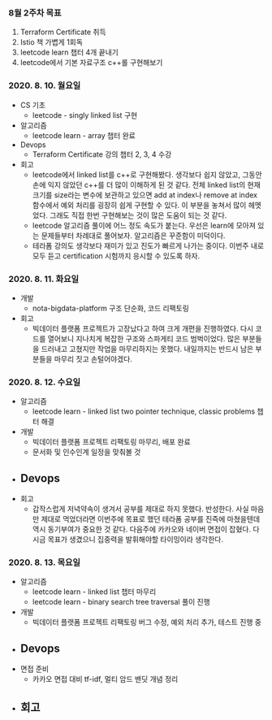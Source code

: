 ### 8월 2주차 목표
1. Terraform Certificate 취득
2. Istio 책 가볍게 1회독
3. leetcode learn 챕터 4개 끝내기
4. leetcode에서 기본 자료구조 c++롤 구현해보기

### 2020. 8. 10. 월요일
- CS 기초
  - leetcode - singly linked list 구현
- 알고리즘
  - leetcode learn - array 챕터 완료
- Devops
  - Terraform Certificate 강의 챕터 2, 3, 4 수강
- 회고
  - leetcode에서 linked list를 c++로 구현해봤다. 생각보다 쉽지 않았고, 그동안 손에 익지 않았던 c++를 더 많이 이해하게 된 것 같다. 전체 linked list의 현재 크기를 size라는 변수에 보관하고 있으면 add at index나 remove at index 함수에서 예외 처리를 굉장히 쉽게 구현할 수 있다. 이 부분을 놓쳐서 많이 헤멧었다. 그래도 직접 한번 구현해보는 것이 많은 도움이 되는 것 같다.
  - leetcode 알고리즘 풀이에 어느 정도 속도가 붙는다. 우선은 learn에 모아져 있는 문제들부터 차례대로 풀어보자. 알고리즘은 꾸준함이 미덕이다.
  - 테라폼 강의도 생각보다 재미가 있고 진도가 빠르게 나가는 중이다. 이번주 내로 모두 듣고 certification 시험까지 응시할 수 있도록 하자.

### 2020. 8. 11. 화요일
- 개발
  - nota-bigdata-platform 구조 단순화, 코드 리팩토링
- 회고
  - 빅데이터 플랫폼 프로젝트가 고장났다고 하여 크게 개편을 진행하였다. 다시 코드를 열어보니 지나치게 복잡한 구조와 스파게티 코드 범벅이었다. 많은 부분들을 드러내고 고쳤지만 작업을 마무리하지는 못했다. 내일까지는 반드시 남은 부분들을 마무리 짓고 손털어야겠다.

### 2020. 8. 12. 수요일
- 알고리즘
  - leetcode learn - linked list two pointer technique, classic problems 챕터 해결
- 개발
  - 빅데이터 플랫폼 프로젝트 리팩토링 마무리, 배포 완료
  - 문서화 및 인수인계 일정을 맞춰볼 것
- Devops
  - 
- 회고
  - 갑작스럽게 저녁약속이 생겨서 공부를 제대로 하지 못했다. 반성한다. 사실 마음만 제대로 먹었더라면 이번주에 목표로 했던 테라폼 공부를 진즉에 마쳤을텐데 역시 동기부여가 중요한 것 같다. 다음주에 카카오와 네이버 면접이 잡혔다. 다시금 목표가 생겼으니 집중력을 발휘해야할 타이밍이라 생각한다.

### 2020. 8. 13. 목요일
- 알고리즘
  - leetcode learn - linked list 챕터 마무리
  - leetcode learn - binary search tree traversal 풀이 진행
- 개발
  - 빅데이터 플랫폼 프로젝트 리팩토링 버그 수정, 예외 처리 추가, 테스트 진행 중
- Devops
  - 
- 면접 준비
  - 카카오 면접 대비 tf-idf, 멀티 암드 밴딧 개념 정리
- 회고
  - 
